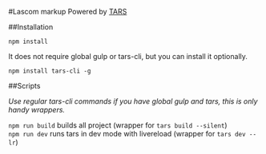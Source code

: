 #Lascom markup
Powered by [TARS](https://github.com/tars/tars)

##Installation

`npm install`

It does not require global gulp or tars-cli, but you can install it optionally.

`npm install tars-cli -g`

##Scripts

_Use regular tars-cli commands if you have global gulp and tars, this is only handy wrappers._

`npm run build` builds all project (wrapper for `tars build --silent`)   
`npm run dev` runs tars in dev mode with livereload (wrapper for `tars dev --lr`)     
